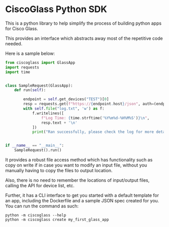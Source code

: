 # CiscoGlass Python SDK

This is a python library to help simplify the process of building python apps for Cisco Glass.

This provides an interface which abstracts away most of the repetitive code needed.

Here is a sample below:
```python
from ciscoglass import GlassApp
import requests
import time


class SampleRequest(GlassApp):
    def run(self):

        endpoint = self.get_devices("TEST")[0]
        resp = requests.get(f"https://{endpoint.host}/json", auth=(endpoint.username, endpoint.password))
        with self.file("log.txt", 'w') as f:
            f.writelines([
                f"Log Time: {time.strftime('%Y%m%d-%H%M%S')}\n",
                resp.text + '\n'
            ])
            print("Ran successfully, please check the log for more details!")


if __name__ == "__main__":
    SampleRequest().run()
```

It provides a robust file access method which has functionality such as copy on write if in case you want to modify an input file, without you manually having to copy the files to output location.

Also, there is no need to remember the locations of input/output files, calling the API for device list, etc.

Further, it has a CLI interface to get you started with a default template for an app, including the Dockerfile and a sample JSON spec created for you.
You can run the command as such:
```shell script
python -m ciscoglass --help
python -m ciscoglass create my_first_glass_app
```
